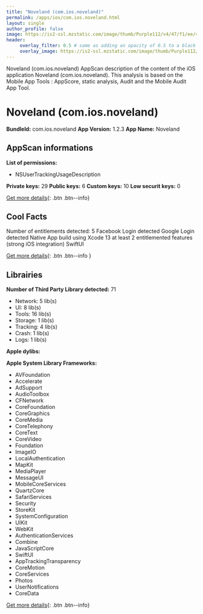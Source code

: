 ```yaml
---
title: "Noveland (com.ios.noveland)"
permalink: /apps/ios/com.ios.noveland.html
layout: single
author_profile: false
image: https://is2-ssl.mzstatic.com/image/thumb/Purple112/v4/47/f1/ee/47f1ee33-d973-0a93-c959-ea3abef00ebf/AppIcon-1x_U007emarketing-0-7-0-85-220.png/512x512bb.jpg
header: 
     overlay_filter: 0.5 # same as adding an opacity of 0.5 to a black background
     overlay_image: https://is2-ssl.mzstatic.com/image/thumb/Purple112/v4/47/f1/ee/47f1ee33-d973-0a93-c959-ea3abef00ebf/AppIcon-1x_U007emarketing-0-7-0-85-220.png/512x512bb.jpg
---
```

Noveland (com.ios.noveland) AppScan description of the content of the iOS application Noveland (com.ios.noveland). This analysis is based on the Mobile App Tools : AppScore, static analysis, Audit and the Mobile Audit App Tool.

# Noveland (com.ios.noveland)

**BundleId:** com.ios.noveland
**App Version:** 1.2.3
**App Name:** Noveland


## AppScan informations 

**List of permissions:** 
- NSUserTrackingUsageDescription
  
  
**Private keys:** 29
**Public keys:** 6
**Custom keys:** 10
**Low securit keys:** 0
  
[Get more details](/pricing.html){: .btn .btn--info}

## Cool Facts

Number of entitlements detected: 5
Facebook Login detected
Google Login detected
Native App
build using Xcode 13
at least 2 entitlemented features (strong iOS integration)
SwiftUI
  
[Get more details](/pricing.html){: .btn .btn--info }

## Librairies 
**Number of Third Party Library detected:** 71
- Network: 5 lib(s)
- UI: 8 lib(s)
- Tools: 16 lib(s)
- Storage: 1 lib(s)
- Tracking: 4 lib(s)
- Crash: 1 lib(s)
- Logs: 1 lib(s)


**Apple dylibs:**


**Apple System Library Frameworks:**
- AVFoundation
- Accelerate
- AdSupport
- AudioToolbox
- CFNetwork
- CoreFoundation
- CoreGraphics
- CoreMedia
- CoreTelephony
- CoreText
- CoreVideo
- Foundation
- ImageIO
- LocalAuthentication
- MapKit
- MediaPlayer
- MessageUI
- MobileCoreServices
- QuartzCore
- SafariServices
- Security
- StoreKit
- SystemConfiguration
- UIKit
- WebKit
- AuthenticationServices
- Combine
- JavaScriptCore
- SwiftUI
- AppTrackingTransparency
- CoreMotion
- CoreServices
- Photos
- UserNotifications
- CoreData


  
[Get more details](/pricing.html){: .btn .btn--info}

